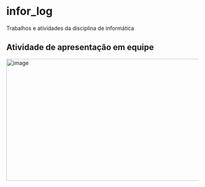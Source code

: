 # infor_log
Trabalhos e atividades da disciplina de informática
## Atividade de apresentação em equipe
<img width="574" height="319" alt="image" src="https://github.com/user-attachments/assets/6c7de1a3-4393-4a0f-be67-effa44395f4c" />


